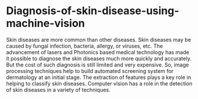 # Diagnosis-of-skin-disease-using-machine-vision
Skin diseases are more common than other diseases. Skin diseases may be caused by fungal infection, bacteria, allergy, or viruses, etc. The advancement of lasers and Photonics based medical technology has made it possible to diagnose the skin diseases much more quickly and accurately. But the cost of such diagnosis is still limited and very expensive. So, image processing techniques help to build automated screening system for dermatology at an initial stage. The extraction of features plays a key role in helping to classify skin diseases. Computer vision has a role in the detection of skin diseases in a variety of techniques. 
